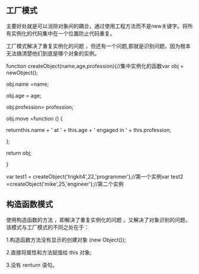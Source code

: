 ## 工厂模式

主要好处就是可以消除对象间的耦合，通过使用工程方法而不是new关键字。将所有实例化的代码集中在一个位置防止代码重复。

工厂模式解决了重复实例化的问题 ，但还有一个问题,那就是识别问题，因为根本无法搞清楚他们到底是哪个对象的实例。

function createObject(name,age,profession){//集中实例化的函数var obj = newObject();

obj.name =name;

obj.age = age;

obj.profession= profession;

obj.move =function () {

returnthis.name + ' at ' + this.age + ' engaged in ' + this.profession;

};

return obj;

}

var test1 = createObject('trigkit4',22,'programmer');//第一个实例var test2 =createObject('mike',25,'engineer');//第二个实例



## 构造函数模式

使用构造函数的方法 ，即解决了重复实例化的问题 ，又解决了对象识别的问题，该模式与工厂模式的不同之处在于：

1.构造函数方法没有显示的创建对象 (new Object());

2.直接将属性和方法赋值给 this 对象;

3.没有 renturn 语句。